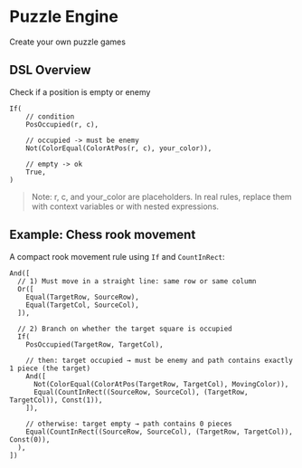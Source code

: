 # Puzzle Engine
Create your own puzzle games

## DSL Overview
Check if a position is empty or enemy

```ron
If(
    // condition
    PosOccupied(r, c),
    
    // occupied -> must be enemy
    Not(ColorEqual(ColorAtPos(r, c), your_color)),
    
    // empty -> ok
    True,
)
```
> Note: r, c, and your_color are placeholders. In real rules, replace them with context variables or with nested expressions.

## Example: Chess rook movement
A compact rook movement rule using `If` and `CountInRect`:

```ron
And([
  // 1) Must move in a straight line: same row or same column
  Or([
    Equal(TargetRow, SourceRow),
    Equal(TargetCol, SourceCol),
  ]),

  // 2) Branch on whether the target square is occupied
  If(
    PosOccupied(TargetRow, TargetCol),

    // then: target occupied → must be enemy and path contains exactly 1 piece (the target)
    And([
      Not(ColorEqual(ColorAtPos(TargetRow, TargetCol), MovingColor)),
      Equal(CountInRect((SourceRow, SourceCol), (TargetRow, TargetCol)), Const(1)),
    ]),

    // otherwise: target empty → path contains 0 pieces
    Equal(CountInRect((SourceRow, SourceCol), (TargetRow, TargetCol)), Const(0)),
  ),
])
```
